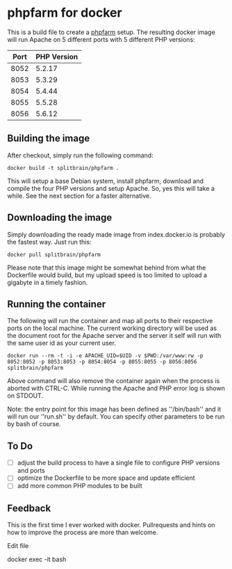 phpfarm for docker
==================

This is a build file to create a [phpfarm](http://sourceforge.net/projects/phpfarm/)
setup. The resulting docker image will run Apache on 5 different ports with 5
different PHP versions:

Port | PHP Version
-----|-------------
8052 | 5.2.17
8053 | 5.3.29
8054 | 5.4.44
8055 | 5.5.28
8056 | 5.6.12

Building the image
------------------

After checkout, simply run the following command:

    docker build -t splitbrain/phpfarm .

This will setup a base Debian system, install phpfarm, download and compile the four
PHP versions and setup Apache. So, yes this will take a while. See the next section
for a faster alternative.

Downloading the image
-----------------

Simply downloading the ready made image from index.docker.io is probably the fastest
way. Just run this:

    docker pull splitbrain/phpfarm

Please note that this image might be somewhat behind from what the Dockerfile would
build, but my upload speed is too limited to upload a gigabyte in a timely fashion.

Running the container
---------------------

The following will run the container and map all ports to their respective ports on the
local machine. The current working directory will be used as the document root for
the Apache server and the server it self will run with the same user id as your current
user.

    docker run --rm -t -i -e APACHE_UID=$UID -v $PWD:/var/www:rw -p 8052:8052 -p 8053:8053 -p 8054:8054 -p 8055:8055 -p 8056:8056 splitbrain/phpfarm

Above command will also remove the container again when the process is aborted with
CTRL-C. While running the Apache and PHP error log is shown on STDOUT.

Note: the entry point for this image has been defined as ''/bin/bash'' and it will
run our ''run.sh'' by default. You can specify other parameters to be run by bash
of course.

To Do
-----

- [ ] adjust the build process to have a single file to configure PHP versions and ports
- [ ] optimize the Dockerfile to be more space and update efficient
- [ ] add more common PHP modules to be built

Feedback
--------

This is the first time I ever worked with docker. Pullrequests and hints on how
to improve the process are more than welcome.

 Edit file

docker exec -it <container-id> bash 
